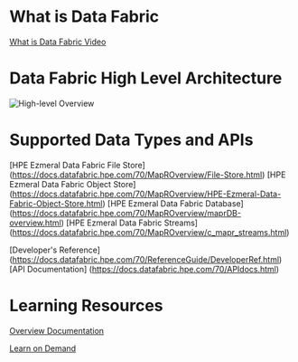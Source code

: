 # What is Data Fabric

[What is Data Fabric Video](https://www.hpe.com/us/en/software/ezmeral-data-fabric.html?media-id=%2Fus%2Fen%2Fresources%2Fsoftware%2Fvideo%2F7375f0e2-725c-42a0-8b67-534752b8eb63%2F_jcr_content.details.json)

# Data Fabric High Level Architecture

![High-level Overview](https://docs.datafabric.hpe.com/70/MapROverview/images/Platform62.png)

# Supported Data Types and APIs

[HPE Ezmeral Data Fabric File Store] (https://docs.datafabric.hpe.com/70/MapROverview/File-Store.html)
[HPE Ezmeral Data Fabric Object Store] (https://docs.datafabric.hpe.com/70/MapROverview/HPE-Ezmeral-Data-Fabric-Object-Store.html)
[HPE Ezmeral Data Fabric Database] (https://docs.datafabric.hpe.com/70/MapROverview/maprDB-overview.html)
[HPE Ezmeral Data Fabric Streams] (https://docs.datafabric.hpe.com/70/MapROverview/c_mapr_streams.html)

[Developer's Reference] (https://docs.datafabric.hpe.com/70/ReferenceGuide/DeveloperRef.html)
[API Documentation] (https://docs.datafabric.hpe.com/70/APIdocs.html)

# Learning Resources

[Overview Documentation](https://docs.datafabric.hpe.com/70/MapROverview/c_overview_intro.html)

[Learn on Demand](https://learn.ezmeral.software.hpe.com/data-fabric-essentials)
